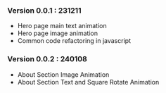 ### Version 0.0.1 : 231211

- Hero page main text animation
- Hero page image animation
- Common code refactoring in javascript

### Version 0.0.2 : 240108

- About Section Image Animation
- About Section Text and Square Rotate Animation

